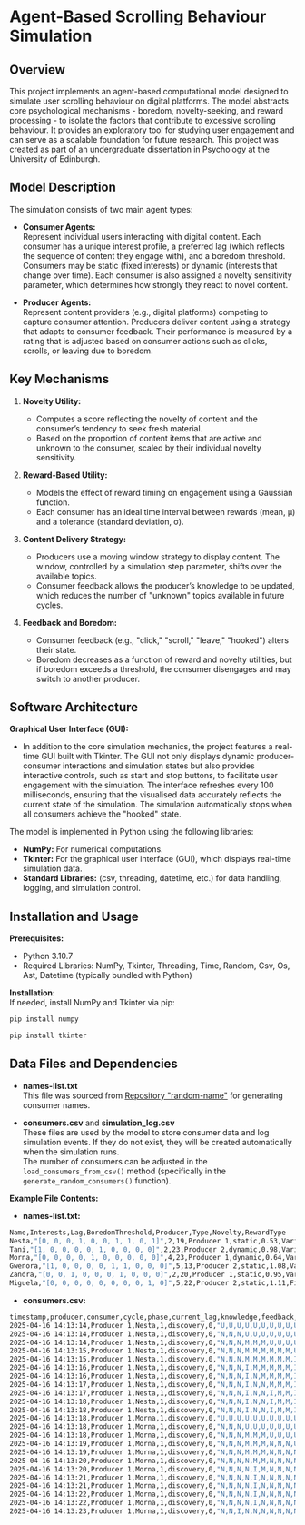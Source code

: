 Agent-Based Scrolling Behaviour Simulation
===========================================

Overview
--------
This project implements an agent-based computational model designed to simulate user scrolling behaviour on digital platforms. The model abstracts core psychological mechanisms - boredom, novelty-seeking, and reward processing - to isolate the factors that contribute to excessive scrolling behaviour. It provides an exploratory tool for studying user engagement and can serve as a scalable foundation for future research. This project was created as part of an undergraduate dissertation in Psychology at the University of Edinburgh.

Model Description
-----------------
The simulation consists of two main agent types:

- **Consumer Agents:**  
  Represent individual users interacting with digital content. Each consumer has a unique interest profile, a preferred lag (which reflects the sequence of content they engage with), and a boredom threshold. Consumers may be static (fixed interests) or dynamic (interests that change over time). Each consumer is also assigned a novelty sensitivity parameter, which determines how strongly they react to novel content.

- **Producer Agents:**  
  Represent content providers (e.g., digital platforms) competing to capture consumer attention. Producers deliver content using a strategy that adapts to consumer feedback. Their performance is measured by a rating that is adjusted based on consumer actions such as clicks, scrolls, or leaving due to boredom.

Key Mechanisms
--------------
1. **Novelty Utility:**  
   - Computes a score reflecting the novelty of content and the consumer’s tendency to seek fresh material.  
   - Based on the proportion of content items that are active and unknown to the consumer, scaled by their individual novelty sensitivity.

2. **Reward-Based Utility:**  
   - Models the effect of reward timing on engagement using a Gaussian function.  
   - Each consumer has an ideal time interval between rewards (mean, μ) and a tolerance (standard deviation, σ).

3. **Content Delivery Strategy:**  
   - Producers use a moving window strategy to display content. The window, controlled by a simulation step parameter, shifts over the available topics.  
   - Consumer feedback allows the producer’s knowledge to be updated, which reduces the number of "unknown" topics available in future cycles.

4. **Feedback and Boredom:**  
   - Consumer feedback (e.g., "click," "scroll," "leave," "hooked") alters their state.  
   - Boredom decreases as a function of reward and novelty utilities, but if boredom exceeds a threshold, the consumer disengages and may switch to another producer.

Software Architecture
---------------------
**Graphical User Interface (GUI):**
- In addition to the core simulation mechanics, the project features a real-time GUI built with Tkinter. The GUI not only displays dynamic producer-consumer interactions and simulation states but also provides interactive controls, such as start and stop buttons, to facilitate user engagement with the simulation. The interface refreshes every 100 milliseconds, ensuring that the visualised data accurately reflects the current state of the simulation. The simulation automatically stops when all consumers achieve the "hooked" state.

The model is implemented in Python using the following libraries:
- **NumPy:** For numerical computations.
- **Tkinter:** For the graphical user interface (GUI), which displays real-time simulation data.
- **Standard Libraries:** (csv, threading, datetime, etc.) for data handling, logging, and simulation control.

Installation and Usage
----------------------
**Prerequisites:**  
- Python 3.10.7 
- Required Libraries: NumPy, Tkinter, Threading, Time, Random, Csv, Os, Ast, Datetime (typically bundled with Python)

**Installation:**  
If needed, install NumPy and Tkinter via pip:  
```bash
pip install numpy

pip install tkinter
```
Data Files and Dependencies
----------------------
- **names-list.txt**  
  This file was sourced from [Repository "random-name"](https://github.com/dominictarr/random-name/blob/master/first-names.txt) for generating consumer names.

- **consumers.csv** and **simulation_log.csv**  
  These files are used by the model to store consumer data and log simulation events. If they do not exist, they will be created automatically when the simulation runs.  
  The number of consumers can be adjusted in the `load_consumers_from_csv()` method (specifically in the `generate_random_consumers()` function).

**Example File Contents:**

- **names-list.txt:**
```bash
Name,Interests,Lag,BoredomThreshold,Producer,Type,Novelty,RewardType
Nesta,"[0, 0, 0, 1, 0, 0, 1, 1, 0, 1]",2,19,Producer 1,static,0.53,Variable SD
Tani,"[1, 0, 0, 0, 0, 1, 0, 0, 0, 0]",2,23,Producer 2,dynamic,0.98,Variable SD
Morna,"[0, 0, 0, 0, 1, 0, 0, 0, 0, 0]",4,23,Producer 1,dynamic,0.64,Variable Both
Gwenora,"[1, 0, 0, 0, 0, 1, 1, 0, 0, 0]",5,13,Producer 2,static,1.08,Variable Mean
Zandra,"[0, 0, 1, 0, 0, 0, 1, 0, 0, 0]",2,20,Producer 1,static,0.95,Variable Mean
Miguela,"[0, 0, 0, 0, 0, 0, 0, 0, 1, 0]",5,22,Producer 2,static,1.11,Fixed
```

- **consumers.csv:**
```bash
timestamp,producer,consumer,cycle,phase,current_lag,knowledge,feedback,boredom_threshold,current_boredom,interests,consumer_type,reward_function_type,interest changed,hooked_producer
2025-04-16 14:13:14,Producer 1,Nesta,1,discovery,0,"U,U,U,U,U,U,U,U,U,U",Starting cycle,19,0,"0,0,0,1,0,0,1,1,0,1",static,Variable SD,No,
2025-04-16 14:13:14,Producer 1,Nesta,1,discovery,0,"N,N,N,U,U,U,U,U,U,U",scroll,19,3,"0,0,0,1,0,0,1,1,0,1",static,Variable SD,No,
2025-04-16 14:13:14,Producer 1,Nesta,1,discovery,0,"N,N,N,M,M,M,U,U,U,U",click,19,4.840418461763329,"0,0,0,1,0,0,1,1,0,1",static,Variable SD,No,
2025-04-16 14:13:15,Producer 1,Nesta,1,discovery,0,"N,N,N,M,M,M,M,M,M,U",click,19,5.681410787637234,"0,0,0,1,0,0,1,1,0,1",static,Variable SD,No,
2025-04-16 14:13:15,Producer 1,Nesta,1,discovery,0,"N,N,N,M,M,M,M,M,M,I",click,19,7.522407092711602,"0,0,0,1,0,0,1,1,0,1",static,Variable SD,No,
2025-04-16 14:13:16,Producer 1,Nesta,1,discovery,0,"N,N,N,I,M,M,M,M,M,I",click,19,9.522403281492824,"0,0,0,1,0,0,1,1,0,1",static,Variable SD,No,
2025-04-16 14:13:16,Producer 1,Nesta,1,discovery,0,"N,N,N,I,N,M,M,M,M,I",scroll,19,12.522403281492824,"0,0,0,1,0,0,1,1,0,1",static,Variable SD,No,
2025-04-16 14:13:17,Producer 1,Nesta,1,discovery,0,"N,N,N,I,N,N,M,M,M,I",scroll,19,15.522403281492824,"0,0,0,1,0,0,1,1,0,1",static,Variable SD,No,
2025-04-16 14:13:17,Producer 1,Nesta,1,discovery,0,"N,N,N,I,N,N,I,M,M,I",click,19,17.47789712597146,"0,0,0,1,0,0,1,1,0,1",static,Variable SD,No,
2025-04-16 14:13:18,Producer 1,Nesta,1,discovery,0,"N,N,N,I,N,N,I,M,M,I",leave,19,19.477893477272335,"0,0,0,1,0,0,1,1,0,1",static,Variable SD,No,
2025-04-16 14:13:18,Producer 1,Nesta,1,discovery,0,"N,N,N,I,N,N,I,M,M,I",left due to boredom,19,19.477893477272335,"0,0,0,1,0,0,1,1,0,1",static,Variable SD,No,
2025-04-16 14:13:18,Producer 1,Morna,1,discovery,0,"U,U,U,U,U,U,U,U,U,U",Starting cycle,23,0,"0,0,0,0,1,0,0,0,0,0",dynamic,Variable Both,No,
2025-04-16 14:13:18,Producer 1,Morna,1,discovery,0,"N,N,N,U,U,U,U,U,U,U",scroll,23,3,"0,0,0,0,1,0,0,0,0,0",dynamic,Variable Both,No,
2025-04-16 14:13:18,Producer 1,Morna,1,discovery,0,"N,N,N,M,M,M,U,U,U,U",click,23,0,"0,0,0,0,1,0,0,0,0,0",dynamic,Variable Both,No,
2025-04-16 14:13:19,Producer 1,Morna,1,discovery,0,"N,N,N,M,M,M,N,N,N,U",scroll,23,3,"0,0,0,0,1,0,0,0,0,0",dynamic,Variable Both,No,
2025-04-16 14:13:19,Producer 1,Morna,1,discovery,0,"N,N,N,M,M,M,N,N,N,N",scroll,23,6,"0,0,0,0,1,0,0,0,0,0",dynamic,Variable Both,No,
2025-04-16 14:13:20,Producer 1,Morna,1,discovery,0,"N,N,N,N,M,M,N,N,N,N",scroll,23,9,"0,0,0,0,1,0,0,0,0,0",dynamic,Variable Both,No,
2025-04-16 14:13:20,Producer 1,Morna,1,discovery,0,"N,N,N,N,I,M,N,N,N,N",click,23,0,"0,0,0,0,1,0,0,0,0,0",dynamic,Variable Both,No,
2025-04-16 14:13:21,Producer 1,Morna,1,discovery,0,"N,N,N,N,I,N,N,N,N,N",scroll,23,3,"0,0,0,0,1,0,0,0,0,0",dynamic,Variable Both,No,
2025-04-16 14:13:21,Producer 1,Morna,1,discovery,0,"N,N,N,N,I,N,N,N,N,N",click,23,0,"0,0,0,0,1,0,0,0,0,0",dynamic,Variable Both,No,
2025-04-16 14:13:22,Producer 1,Morna,1,discovery,0,"N,N,N,N,I,N,N,N,N,N",click,23,0,"0,0,0,0,1,0,0,0,0,0",dynamic,Variable Both,No,
2025-04-16 14:13:22,Producer 1,Morna,1,discovery,0,"N,N,N,N,I,N,N,N,N,N",click,23,0,"0,0,0,0,1,0,0,0,0,0",dynamic,Variable Both,No,
2025-04-16 14:13:23,Producer 1,Morna,1,discovery,0,"N,N,I,N,N,N,N,N,N,N",click,23,0,"0,0,1,0,0,0,0,0,0,0",dynamic,Variable Both,Yes,
```
